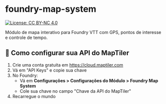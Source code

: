 # foundry-map-system
[![License: CC BY-NC 4.0](https://img.shields.io/badge/License-CC%20BY--NC%204.0-lightgrey.svg)](https://creativecommons.org/licenses/by-nc/4.0/)

Módulo de mapa interativo para Foundry VTT com GPS, pontos de interesse e controle de tempo.

## 🧪 Como configurar sua API do MapTiler

1. Crie uma conta gratuita em https://cloud.maptiler.com
2. Vá em "API Keys" e copie sua chave
3. No Foundry:
    - Vá em **Configurações > Configurações do Módulo > Foundry Map System**
    - Cole sua chave no campo "Chave da API do MapTiler"
4. Recarregue o mundo
